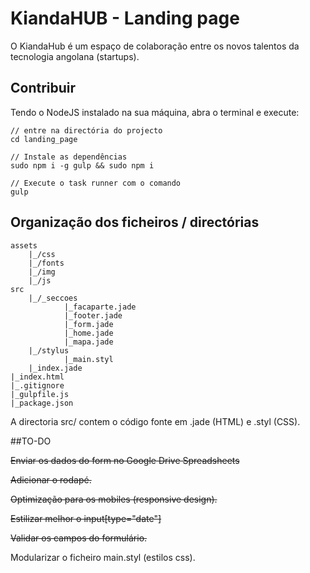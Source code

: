 # KiandaHUB - Landing page

O KiandaHub é um espaço de colaboração entre os novos talentos da tecnologia angolana (startups).

## Contribuir

Tendo o NodeJS instalado na sua máquina, abra o terminal e execute:

	// entre na directória do projecto  
	cd landing_page

	// Instale as dependências
	sudo npm i -g gulp && sudo npm i

	// Execute o task runner com o comando
	gulp

## Organização dos ficheiros / directórias

	assets
		|_/css
		|_/fonts
		|_/img
		|_/js
	src
		|_/_seccoes			
				|_facaparte.jade
				|_footer.jade
				|_form.jade
				|_home.jade
				|_mapa.jade
		|_/stylus
				|_main.styl
		|_index.jade
	|_index.html
	|_.gitignore
	|_gulpfile.js
	|_package.json

A directoria src/ contem o código fonte em .jade (HTML) e .styl (CSS).

##TO-DO

~~Enviar os dados do form no Google Drive Spreadsheets~~

~~Adicionar o rodapé.~~

~~Optimização para os mobiles (responsive design).~~

~~Estilizar melhor o input[type="date"]~~

~~Validar os campos do formulário.~~

Modularizar o ficheiro main.styl (estilos css).
